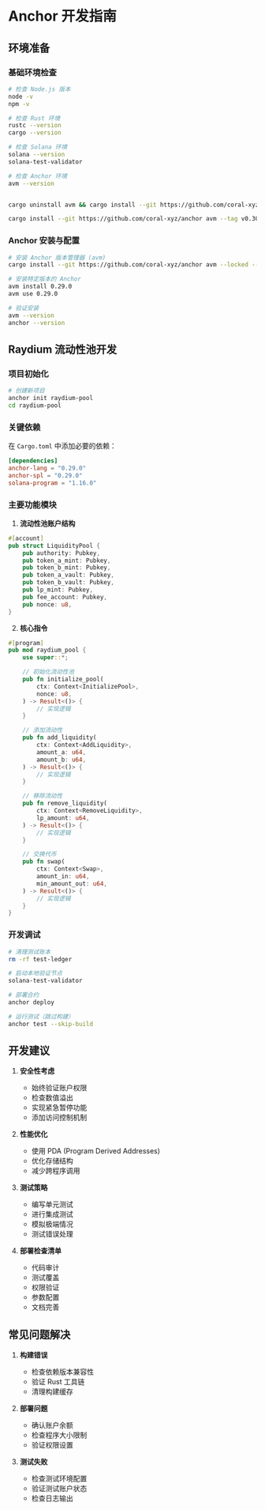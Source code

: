 # Anchor 开发指南

## 环境准备

### 基础环境检查

```bash
# 检查 Node.js 版本
node -v
npm -v

# 检查 Rust 环境
rustc --version
cargo --version

# 检查 Solana 环境
solana --version
solana-test-validator

# 检查 Anchor 环境
avm --version


cargo uninstall avm && cargo install --git https://github.com/coral-xyz/anchor avm --locked --force

cargo install --git https://github.com/coral-xyz/anchor avm --tag v0.30.1 --locked --force

```

### Anchor 安装与配置

```bash
# 安装 Anchor 版本管理器 (avm)
cargo install --git https://github.com/coral-xyz/anchor avm --locked --force

# 安装特定版本的 Anchor
avm install 0.29.0
avm use 0.29.0

# 验证安装
avm --version
anchor --version
```

## Raydium 流动性池开发

### 项目初始化

```bash
# 创建新项目
anchor init raydium-pool
cd raydium-pool
```

### 关键依赖

在 `Cargo.toml` 中添加必要的依赖：

```toml
[dependencies]
anchor-lang = "0.29.0"
anchor-spl = "0.29.0"
solana-program = "1.16.0"
```

### 主要功能模块

1. **流动性池账户结构**

```rust
#[account]
pub struct LiquidityPool {
    pub authority: Pubkey,
    pub token_a_mint: Pubkey,
    pub token_b_mint: Pubkey,
    pub token_a_vault: Pubkey,
    pub token_b_vault: Pubkey,
    pub lp_mint: Pubkey,
    pub fee_account: Pubkey,
    pub nonce: u8,
}
```

2. **核心指令**

```rust
#[program]
pub mod raydium_pool {
    use super::*;

    // 初始化流动性池
    pub fn initialize_pool(
        ctx: Context<InitializePool>,
        nonce: u8,
    ) -> Result<()> {
        // 实现逻辑
    }

    // 添加流动性
    pub fn add_liquidity(
        ctx: Context<AddLiquidity>,
        amount_a: u64,
        amount_b: u64,
    ) -> Result<()> {
        // 实现逻辑
    }

    // 移除流动性
    pub fn remove_liquidity(
        ctx: Context<RemoveLiquidity>,
        lp_amount: u64,
    ) -> Result<()> {
        // 实现逻辑
    }

    // 交换代币
    pub fn swap(
        ctx: Context<Swap>,
        amount_in: u64,
        min_amount_out: u64,
    ) -> Result<()> {
        // 实现逻辑
    }
}
```

### 开发调试

```bash
# 清理测试账本
rm -rf test-ledger

# 启动本地验证节点
solana-test-validator

# 部署合约
anchor deploy

# 运行测试（跳过构建）
anchor test --skip-build
```

## 开发建议

1. **安全性考虑**

   - 始终验证账户权限
   - 检查数值溢出
   - 实现紧急暂停功能
   - 添加访问控制机制

2. **性能优化**

   - 使用 PDA (Program Derived Addresses)
   - 优化存储结构
   - 减少跨程序调用

3. **测试策略**

   - 编写单元测试
   - 进行集成测试
   - 模拟极端情况
   - 测试错误处理

4. **部署检查清单**
   - 代码审计
   - 测试覆盖
   - 权限验证
   - 参数配置
   - 文档完善

## 常见问题解决

1. **构建错误**

   - 检查依赖版本兼容性
   - 验证 Rust 工具链
   - 清理构建缓存

2. **部署问题**

   - 确认账户余额
   - 检查程序大小限制
   - 验证权限设置

3. **测试失败**
   - 检查测试环境配置
   - 验证测试账户状态
   - 检查日志输出
